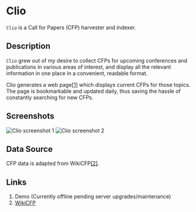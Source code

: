 # Clio

`Clio` is a Call for Papers (CFP) harvester and indexer. 

## Description

`Clio` grew out of my desire to collect CFPs for upcoming conferences and publications in various areas of interest, and display all the relevant information in one place in a convenient, readable format.

Clio generates a web page[[1]](#links) which displays current CFPs for those topics. The page is bookmarkable and updated daily, thus saving the hassle of constantly searching for new CFPs.

## Screenshots
![Clio screenshot 1](http://i.imgur.com/v96kqQp.jpg)
![Clio screenshot 2](http://i.imgur.com/hib4Gcx.jpg)

## Data Source
CFP data is adapted from WikiCFP[[2]](#links).


## Links <a name="links"></a>
1. Demo (Currently offline pending server upgrades/maintenance)
2. [WikiCFP](http://www.wikicfp.com)
